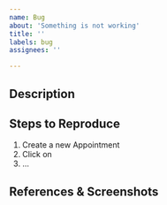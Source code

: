 ```yaml
---
name: Bug
about: 'Something is not working'
title: ''
labels: bug
assignees: ''

---
```

## Description

## Steps to Reproduce
1. Create a new Appointment
2. Click on
3. ...

## References & Screenshots
